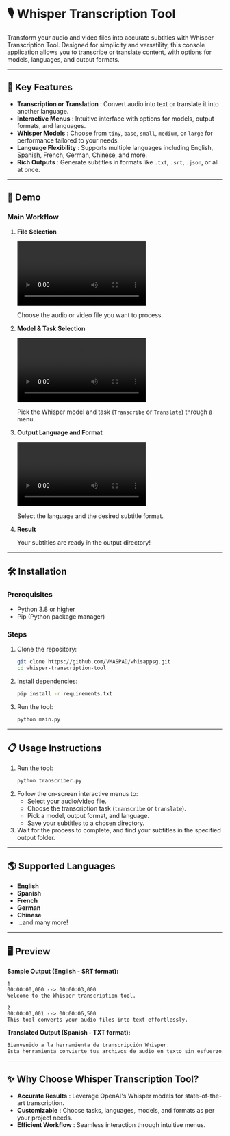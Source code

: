  
# 🎙️ **Whisper Transcription Tool**

Transform your audio and video files into accurate subtitles with Whisper Transcription Tool. Designed for simplicity and versatility, this console application allows you to transcribe or translate content, with options for models, languages, and output formats.

---

## 🚀 **Key Features**

* **Transcription or Translation** : Convert audio into text or translate it into another language.
* **Interactive Menus** : Intuitive interface with options for models, output formats, and languages.
* **Whisper Models** : Choose from `tiny`, `base`, `small`, `medium`, or `large` for performance tailored to your needs.
* **Language Flexibility** : Supports multiple languages including English, Spanish, French, German, Chinese, and more.
* **Rich Outputs** : Generate subtitles in formats like `.txt`, `.srt`, `.json`, or all at once.

---

## 📸 **Demo**

### **Main Workflow**

1. **File Selection**

   ![File selection illustration](https://portfoliotavm.com/imagevscode/1.mp4)

   Choose the audio or video file you want to process.
2. **Model & Task Selection**

   ![Task and model selection illustration](https://portfoliotavm.com/imagevscode/2.mp4)

   Pick the Whisper model and task (`Transcribe` or `Translate`) through a menu.
3. **Output Language and Format**

   ![Output settings illustration](https://portfoliotavm.com/imagevscode/3.mp4)

   Select the language and the desired subtitle format.
4. **Result**
 

   Your subtitles are ready in the output directory!

---

## 🛠️ **Installation**

### **Prerequisites**

* Python 3.8 or higher
* Pip (Python package manager)

### **Steps**

1. Clone the repository:
   ```bash
   git clone https://github.com/VMASPAD/whisappsg.git
   cd whisper-transcription-tool
   ```
2. Install dependencies:
   ```bash
   pip install -r requirements.txt
   ```
3. Run the tool:
   ```bash
   python main.py
   ```

---

## 📋 **Usage Instructions**

1. Run the tool:
   ```bash
   python transcriber.py
   ```
2. Follow the on-screen interactive menus to:
   * Select your audio/video file.
   * Choose the transcription task (`transcribe` or `translate`).
   * Pick a model, output format, and language.
   * Save your subtitles to a chosen directory.
3. Wait for the process to complete, and find your subtitles in the specified output folder.

---

## 🌎 **Supported Languages**

* **English**
* **Spanish**
* **French**
* **German**
* **Chinese**
* ...and many more!

---

## 🖥️ **Preview**

**Sample Output (English - SRT format):**

```srt
1  
00:00:00,000 --> 00:00:03,000  
Welcome to the Whisper transcription tool.  

2  
00:00:03,001 --> 00:00:06,500  
This tool converts your audio files into text effortlessly.
```

**Translated Output (Spanish - TXT format):**

```txt
Bienvenido a la herramienta de transcripción Whisper.  
Esta herramienta convierte tus archivos de audio en texto sin esfuerzo.
```

---

## ✨ **Why Choose Whisper Transcription Tool?**

* **Accurate Results** : Leverage OpenAI's Whisper models for state-of-the-art transcription.
* **Customizable** : Choose tasks, languages, models, and formats as per your project needs.
* **Efficient Workflow** : Seamless interaction through intuitive menus.
 
